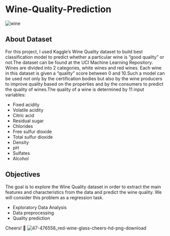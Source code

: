 # Wine-Quality-Prediction

![wine](https://user-images.githubusercontent.com/84585023/185804351-15160cd8-4297-45a6-9d52-f09ffe927714.jpg)

## About Dataset
For this project, I used Kaggle’s Wine Quality dataset to build best classification model to predict whether a particular wine is “good quality” or not.The dataset can be found at the UCI Machine Learning Repository. Wines are divided into 2 categories, white wines and red wines. Each wine in this dataset is given a “quality” score between 0 and 10.Such a model can be used not only by the certification bodies but also by the wine producers to improve quality based on the properties and by the consumers to predict the quality of wines.The quality of a wine is determined by 11 input variables:

- Fixed acidity
- Volatile acidity
- Citric acid
- Residual sugar
- Chlorides
- Free sulfur dioxide
- Total sulfur dioxide
- Density
- pH
- Sulfates
- Alcohol

## Objectives
The goal is to explore the Wine Quality dataset in order to extract the main features and characteristics from the data and predict the wine quality. We will consider this problem as a regression task.

- Exploratory Data Analysis
- Data preprocessing
- Quality prediction

Cheers! 🍷
![47-476558_red-wine-glass-cheers-hd-png-download](https://user-images.githubusercontent.com/84585023/185805022-bbe299ba-3038-443a-a334-5d8bfc69566d.png)
